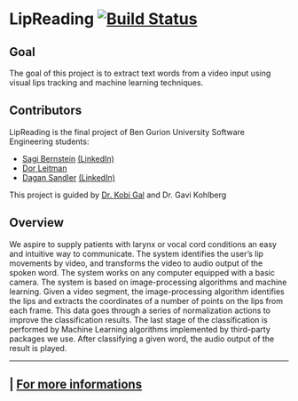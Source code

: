 LipReading [![Build Status](https://secure.travis-ci.org/sagioto/LipReading.png)](http://travis-ci.org/sagioto/LipReading)
==========

## Goal

The goal of this project is to extract text words from a video input using visual lips tracking and machine learning techniques.

## Contributors

LipReading is the final project of Ben Gurion University Software Engineering students:
* [Sagi Bernstein](https://github.com/sagioto) [(LinkedIn)](http://www.linkedin.com/profile/view?id=103685568)
* [Dor Leitman](https://github.com/dorleitman)
* [Dagan Sandler](https://github.com/dagansandler) [(LinkedIn)](http://www.linkedin.com/profile/view?id=95457922)

This project is guided by [Dr. Kobi Gal](http://www.eecs.harvard.edu/~gal/) and Dr. Gavi Kohlberg

## Overview

We aspire to supply patients with larynx or vocal cord conditions an easy and intuitive way to communicate.
The system identifies the user’s lip movements by video, and transforms the video to audio output of the spoken word. The system works on any computer equipped with a basic camera.
The system is based on image-processing algorithms and machine learning.
Given a video segment, the image-processing algorithm identifies the lips and extracts the coordinates of a number of points on the lips from each frame.
This data goes through a series of normalization actions to improve the classification results.
The last stage of the classification is performed by Machine Learning algorithms implemented by third-party packages we use.
After classifying a given word, the audio output of the result is played.

-----------------

| [For more informations](http://dorleitma1.wix.com/lipreading)
-----

